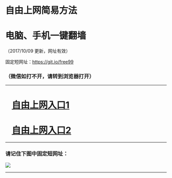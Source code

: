 ﻿# 自由上网简易方法

# 电脑、手机一键翻墙

（2017/10/09 更新，网址有效）

固定短网址：https://git.io/free99

### （微信如打不开，请转到浏览器打开）


***





# &nbsp;&nbsp; <a href="http://ft762913762.fwq-tz-1001.info/fwqtz01.html?t=100900126459 " target="_blank">自由上网入口1</a>
# &nbsp;&nbsp; <a href="http://ft1364331035.fwq-tz-1002.info/fwqtz02.html?t=100900120159 " target="_blank">自由上网入口2</a>
***

### 请记住下图中固定短网址：

<img src="https://s3-us-west-2.amazonaws.com/fwq-1001/yjfq-20170905okok.png" /> 


***

